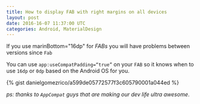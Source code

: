 ```yaml
---
title: How to display FAB with right margins on all devices
layout: post
date: 2016-16-07 11:37:00 UTC
categories: Android, MaterialDesign
---
```


If you use marinBottom="16dp" for _FABs_ you will have problems between versions since `Fab`

You can use `app:useCompatPadding=“true”` on your `FAB` so it knows when to use `16dp` or `0dp` based on the Android OS for you.

{% gist danielgomezrico/a599de05772577f3c605790001a044ed %}

_ps: thanks to `AppCompat` guys that are making our dev life ultra awesome_.